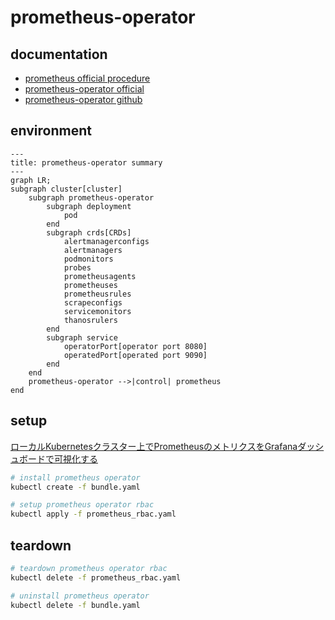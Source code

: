 # prometheus-operator

## documentation

- [prometheus official procedure](https://grafana.com/docs/grafana-cloud/monitor-infrastructure/kubernetes-monitoring/configuration/config-other-methods/prometheus/prometheus-operator/)
- [prometheus-operator official](https://prometheus-operator.dev/)
- [prometheus-operator github](https://github.com/prometheus-operator/prometheus-operator/tree/main)

## environment

```mermaid
---
title: prometheus-operator summary
---
graph LR;
subgraph cluster[cluster]
    subgraph prometheus-operator
        subgraph deployment
            pod
        end
        subgraph crds[CRDs]
            alertmanagerconfigs
            alertmanagers
            podmonitors
            probes
            prometheusagents
            prometheuses
            prometheusrules
            scrapeconfigs
            servicemonitors
            thanosrulers
        end
        subgraph service
            operatorPort[operator port 8080]
            operatedPort[operated port 9090]
        end
    end
    prometheus-operator -->|control| prometheus
end
```

## setup

[ローカルKubernetesクラスター上でPrometheusのメトリクスをGrafanaダッシュボードで可視化する](https://zenn.dev/ring_belle/articles/prometheus-grafana-metrics)

```sh
# install prometheus operator
kubectl create -f bundle.yaml

# setup prometheus operator rbac
kubectl apply -f prometheus_rbac.yaml
```

## teardown

```sh
# teardown prometheus operator rbac
kubectl delete -f prometheus_rbac.yaml

# uninstall prometheus operator
kubectl delete -f bundle.yaml
```
